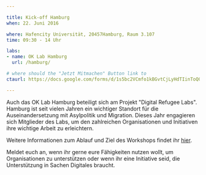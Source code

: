 ```yaml
---

title: Kick-off Hamburg
when: 22. Juni 2016

where: Hafencity Universität, 20457Hamburg, Raum 3.107
time: 09:30 - 14 Uhr 

labs:
- name: OK Lab Hamburg
  url: /hamburg/

# where should the "Jetzt Mitmachen" Button link to
ctaurl: https://docs.google.com/forms/d/1s5bc2VCmfo1kBGvtCjLyHdTIinToQ08G3W8QSoXZ3iI/viewform

---
```


Auch das OK Lab Hamburg beteiligt sich am Projekt "Digital Refugee Labs". Hamburg ist seit vielen Jahren ein wichtiger Standort für die Auseinandersetzung mit Asylpolitik und Migration. 
Dieses Jahr engagieren sich Mitglieder des Labs, um den zahlreichen Organisationen und Initiativen ihre wichtige Arbeit zu erleichtern. 

Weitere Informationen zum Ablauf und Ziel des Workshops findet ihr <a href="http://codeforhamburg.org/digitalrefugeedays/">hier</a>.

Meldet euch an, wenn ihr gerne eure Fähigkeiten nutzen wollt, um Organisationen zu unterstützen oder wenn ihr eine Initiative seid, die Unterstützung in Sachen Digitales braucht. 

